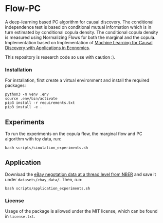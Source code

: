 # Flow-PC

A deep-learning based PC algorithm for causal discovery. The conditional independence test is based on conditional mutual information which is in turn estimated by conditional copula density. The conditional copula density is measured using Normalizing Flows for both the marginal and the copula. Implementation based on Implementation of [Machine Learning for Causal Discovery with Applications in Economics](https://www.researchgate.net/publication/362174852_Machine_Learning_for_Causal_Discovery_with_Applications_in_Economics).

This repository is research code so use with caution :). 

### Installation

For installation, first create a virtual environment and install the required packages:

```
python3 -m venv .env
source .env/bin/activate
pip3 install -r requirements.txt
pip3 install -e .
```

## Experiments

To run the experiments on the copula flow, the marginal flow and PC algorithm with toy data, run:

```
bash scripts/simulation_experiments.sh
```

## Application

Download the [eBay negotation data at a thread level from NBER](https://data.nber.org/data-appendix/w24306/bargaining/anon_bo_threads.csv.gz) and save it under ```datasets/ebay_data/```. Then, run:

```
bash scripts/application_experiments.sh
```

### License

Usage of the package is allowed under the MIT license, which can be found in ```license.txt```.
